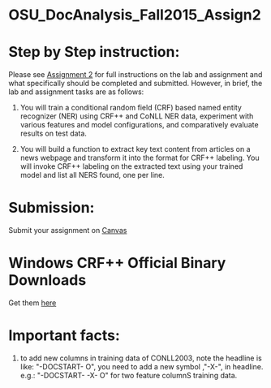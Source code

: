 # OSU_DocAnalysis_Fall2015_Assign2

Step by Step instruction:
===
Please see [Assignment 2](https://github.com/wuga214/OSU_DocAnalysis_Fall2015_Assign2/blob/master/IE_Assignment_Description.pdf) for full instructions on the lab and assignment and what specifically should be completed and submitted.  However, in brief, the lab and assignment tasks are as follows:

1. You will train a conditional random field (CRF) based named entity recognizer (NER) using CRF++ and CoNLL NER data, experiment with various features and model configurations, and comparatively evaluate results on test data.

2. You will build a function to extract key text content from articles on a news webpage and transform it into the format for CRF++ labeling.  You will invoke CRF++ labeling on the extracted text using your trained model and list all NERS found, one per line.

Submission:
===
Submit your assignment on [Canvas](https://oregonstate.instructure.com/courses/1577985)

Windows CRF++ Official Binary Downloads
===
Get them [here](https://drive.google.com/folderview?id=0B4y35FiV1wh7fngteFhHQUN2Y1B5eUJBNHZUemJYQV9VWlBUb3JlX0xBdWVZTWtSbVBneU0&usp=drive_web#list)

Important facts:
===
1. to add new columns in training data of CONLL2003, note the headline is like: "-DOCSTART- O", you need to add a new symbol ,"-X-", in headline. e.g.: "-DOCSTART- -X- O" for two feature columnS training data.
